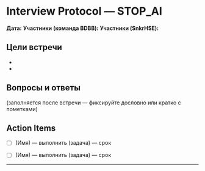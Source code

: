 # Interview Protocol — STOP_AI


**Дата:**
**Участники (команда BDBB):**
**Участники (SnkrHSE):**


## Цели встречи
- 
- 


## Вопросы и ответы
(заполняется после встречи — фиксируйте дословно или кратко с пометками)


## Action Items
- [ ] (Имя) — выполнить (задача) — срок
- [ ] (Имя) — выполнить (задача) — срок


---
